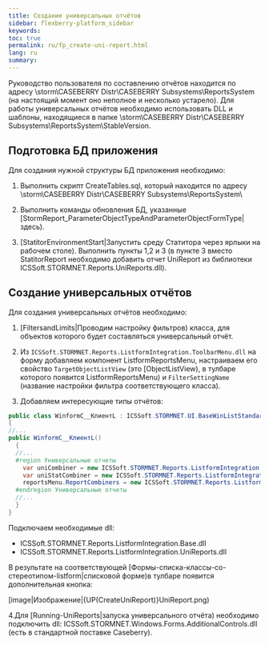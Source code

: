 ```yaml
---
title: Создание универсальных отчётов
sidebar: flexberry-platform_sidebar
keywords: 
toc: true
permalink: ru/fp_create-uni-report.html
lang: ru
summary: 
---
```


Руководство пользователя по составлению отчётов находится по адресу \\storm\CASEBERRY Distr\CASEBERRY Subsystems\ReportsSystem (на настоящий момент оно неполное и несколько устарело).
Для работы универсальных отчётов необходимо использовать DLL и шаблоны, находящиеся в папке \\storm\CASEBERRY Distr\CASEBERRY Subsystems\ReportsSystem\StableVersion.

## Подготовка БД приложения

Для создания нужной структуры БД приложения необходимо:

1. Выполнить скрипт CreateTables.sql, который находится по адресу \\storm\CASEBERRY Distr\CASEBERRY Subsystems\ReportsSystem\

2. Выполнить команды обновления БД, указанные [StormReport_ParameterObjectTypeAndParameterObjectFormType|здесь).

3. [StatitorEnvironmentStart|Запустить среду Статитора через ярлыки на рабочем столе). Выполнить пункты 1,2 и 3 (в пункте 3 вместо StatitorReport необходимо добавить отчет UniReport из библиотеки ICSSoft.STORMNET.Reports.UniReports.dll).

## Создание универсальных отчётов

Для создания универсальных отчётов необходимо:

1. [FiltersandLimits|Проводим настройку фильтров) класса, для объектов которого будет составляться универсальный отчёт.

2. Из `ICSSoft.STORMNET.Reports.ListformIntegration.ToolbarMenu.dll` на форму добавляем компонент ListformReportsMenu, настраиваем его свойство `TargetObjectListView` (это [ObjectListView), в тулбаре которого появится ListformReportsMenu) и `FilterSettingName` (название настройки фильтра соответствующего класса).

3. Добавляем интересующие типы отчётов:

``` csharp
public class WinformC__КлиентL : ICSSoft.STORMNET.UI.BaseWinListStandard, IIS.TryFilter.DPDIC__КлиентL
{
//...
public WinformC__КлиентL()
  {
  //...
  #region Универсальные отчеты
    var uniCombiner = new ICSSoft.STORMNET.Reports.ListformIntegration.UniReports.UniListReportCombiner { ReportsTitle = "Универсальные отчеты" };
    var uniStatCombiner = new ICSSoft.STORMNET.Reports.ListformIntegration.UniReports.UniStatListReportCombiner { ReportsTitle = "Статистические отчеты" };
    reportsMenu.ReportCombiners = new ICSSoft.STORMNET.Reports.ListformIntegration.Base.IListReportCombiner[) { uniCombiner, uniStatCombiner };
  #endregion Универсальные отчеты
  //...
  }
}
```

Подключаем необходимые dll:

* ICSSoft.STORMNET.Reports.ListformIntegration.Base.dll
* ICSSoft.STORMNET.Reports.ListformIntegration.UniReports.dll

В результате на соответствующей [Формы-списка-классы-со-стереотипом-listform|списковой форме)в тулбаре появится дополнительная кнопка:

[image|Изображение|{UP(CreateUniReport)}UniReport.png)

4.Для [Running-UniReports|запуска универсального отчёта) необходимо подключить dll:
ICSSoft.STORMNET.Windows.Forms.AdditionalControls.dll (есть в стандартной поставке Caseberry).
